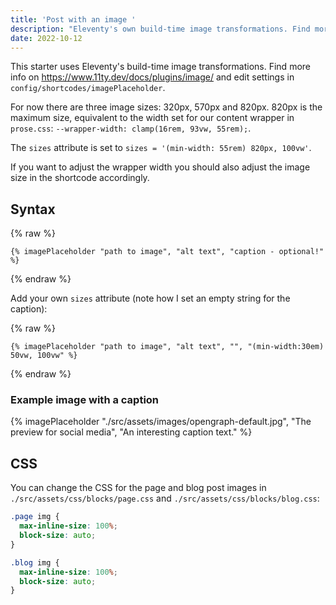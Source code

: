 ```yaml
---
title: 'Post with an image '
description: "Eleventy's own build-time image transformations. Find more info on11ty.dev/docs/plugins/image/ and edit settings in config-folder."
date: 2022-10-12
---
```


This starter uses Eleventy's build-time image transformations. Find more info on https://www.11ty.dev/docs/plugins/image/ and edit settings in `config/shortcodes/imagePlaceholder`.

For now there are three image sizes: 320px, 570px and 820px.
820px is the maximum size, equivalent to the width set for our content wrapper in `prose.css`: `--wrapper-width: clamp(16rem, 93vw, 55rem);`.

The `sizes` attribute is set to `sizes = '(min-width: 55rem) 820px, 100vw'`.

If you want to adjust the wrapper width you should also adjust the image size in the shortcode accordingly.

## Syntax

{% raw %}

```
{% imagePlaceholder "path to image", "alt text", "caption - optional!" %}
```

{% endraw %}

Add your own `sizes` attribute (note how I set an empty string for the caption):

{% raw %}

```
{% imagePlaceholder "path to image", "alt text", "", "(min-width:30em)  50vw, 100vw" %}
```

{% endraw %}

### Example image with a caption

{% imagePlaceholder "./src/assets/images/opengraph-default.jpg", "The preview for social media", "An interesting caption text." %}

## CSS

You can change the CSS for the page and blog post images in `./src/assets/css/blocks/page.css` and `./src/assets/css/blocks/blog.css`:

```css
.page img {
  max-inline-size: 100%;
  block-size: auto;
}

.blog img {
  max-inline-size: 100%;
  block-size: auto;
}
```
